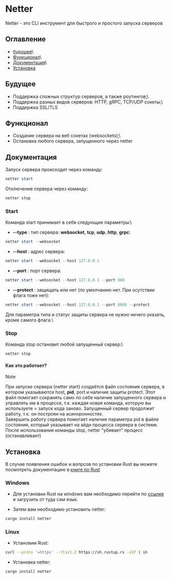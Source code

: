 # Netter

Netter - это CLI инструмент для быстрого и простого запуска серверов

## Оглавление

* [будущее](#будущее)\
* [Функционал](#функционал)\
* [Документация](#документация)\
* [Установка](#установка)

## Будущее

* Поддержка сложных структур серверов, а также роутингов;\
* Поддержка разных видов серверов: HTTP, gRPC, TCP/UDP сокеты;\
* Поддержка SSL/TLS

## Функционал

* Создание сервера на веб сокетах (websockets);\
* Остановка любого сервера, запущенного через netter

## Документация

Запуск сервера происходит через команду:

``` powershell
netter start
```

Отключение сервера через команду:

```powershell
netter stop
```

### Start

Команда start принимает в себя следующие параметры:\

* **--type** : тип сервера: **websocket**, **tcp**, **udp**, **http**, **grpc**:

``` powershell
netter start --websocket
```

* **--host** : адрес сервера:

``` powershell
netter start --websocket --host 127.0.0.1
```

* **--port** : порт сервера:

``` powershell
netter start --websocket --host 127.0.0.1 --port 808
```

* **--protect** : защищать или нет (по умолчанию нет. При осутствии флага тоже нет):

```powershell
netter start --websocket --host 127.0.0.1 --port 8080 --protect
```

Для параметра типа и статус защиты сервера не нужно ничего указать, кроме самого флага.\

### Stop

Команда stop остановит любой запущенный сервер:\

```powershell
netter stop
```

#### Как это работает?

> [!NOTE]
> При запуске сервера (netter start) создаётся файл состояния сервера, в котором указываются host, **pid**, port и наличие защиты protect. Этот файл помогает сохранять само по себе наличие запущенного сервера и управлять им в процессе, т.к. каждая новая команда, которую вы используете = запуск кода заново. Запущенный сервер продолжит работу, т.к. он построен на асинхронностях.\
> Завершить работу сервера помогает наличие параметра pid в файле состояния, который указывает на айди процесса сервера в системе. После использования команды stop, netter "убивает" процесс (останавливает)

## Установка

В случае появления ошибок и вопрсов по установки Rust вы можете посмотреть документацию в [книге по Rust](https://rust-lang.github.io/book/ch01-01-installation.html)

### Windows

* Для установки Rust на windows вам необходимо перейти по [ссылке](https://www.rust-lang.org/tools/install) и загрузить от туда сам язык.

* Затем вам необходимо установить netter:

```powershell
cargo install netter
```

### Linux

* Установим Rust:

```bash
curl --proto '=https' --tlsv1.2 https://sh.rustup.rs -sSf | sh
```

* Установка netter:

```bash
cargo install netter
```
